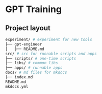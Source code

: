# GPT Training

## Project layout

```bash
experiment/ # experiment for new tools
├── gpt-engineer
│   ├── README.md
src/ # src for runnable scripts and apps
├── scripts/ # one-time scripts
├── libs/ # common libs
├── apps/ # runnable apps
docs/ # md files for mkdocs
├── index.md
README.md
mkdocs.yml
```

